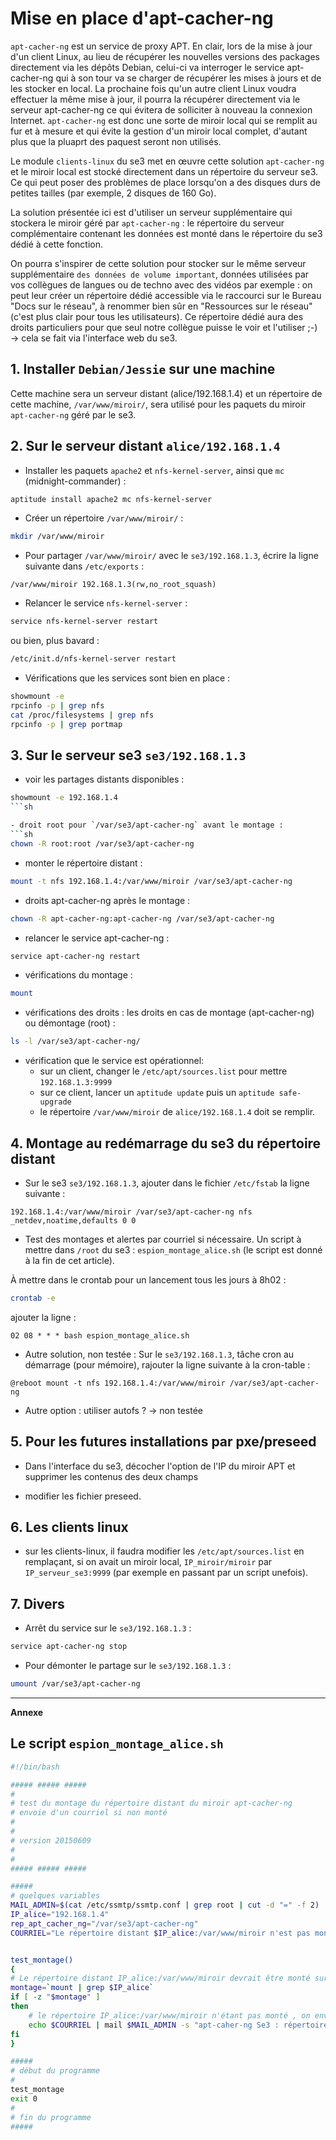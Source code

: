 # Mise en place d'apt-cacher-ng

`apt-cacher-ng` est un service de proxy APT. En clair, lors de
la mise à jour d'un client Linux, au lieu de récupérer les
nouvelles versions des packages directement via les dépôts
Debian, celui-ci va interroger le service apt-cacher-ng qui
à son tour va se charger de récupérer les mises à jours et
de les stocker en local. La prochaine fois qu'un autre
client Linux voudra effectuer la même mise à jour, il pourra
la récupérer directement via le serveur apt-cacher-ng ce qui
évitera de solliciter à nouveau la connexion Internet.
`apt-cacher-ng` est donc une sorte de miroir local qui se
remplit au fur et à mesure et qui évite la gestion d'un miroir local complet, d'autant plus que la pluaprt des paquest seront non utilisés.

Le module `clients-linux` du se3 met en œuvre cette solution `apt-cacher-ng` et le miroir local est stocké directement dans un répertoire du serveur se3. Ce qui peut poser des problèmes de place lorsqu'on a des disques durs de petites tailles (par exemple, 2 disques de 160 Go).

La solution présentée ici est d'utiliser un serveur supplémentaire qui stockera le miroir géré par `apt-cacher-ng` : le répertoire du serveur complémentaire contenant les données est monté dans le répertoire du se3 dédié à cette fonction.

On pourra s'inspirer de cette solution pour stocker sur le même serveur supplémentaire `des données de volume important`, données utilisées par vos collègues de langues ou de techno avec des vidéos par exemple : on peut leur créer un répertoire dédié accessible via le raccourci sur le Bureau "Docs sur le réseau", à renommer bien sûr en "Ressources sur le réseau" (c'est plus clair pour tous les utilisateurs). Ce répertoire dédié aura des droits particuliers pour que seul notre collègue puisse le voir et l'utiliser ;-) → cela se fait via l'interface web du se3.



## 1. Installer `Debian/Jessie` sur une machine

Cette machine sera un serveur distant (alice/192.168.1.4) et un
répertoire de cette machine, `/var/www/miroir/`, sera utilisé pour les paquets du
miroir `apt-cacher-ng` géré par le se3.



## 2. Sur le serveur distant `alice/192.168.1.4`

* Installer les paquets `apache2` et `nfs-kernel-server`, ainsi que `mc` (midnight-commander) :
```sh
aptitude install apache2 mc nfs-kernel-server
```

* Créer un répertoire `/var/www/miroir/` :
```sh
mkdir /var/www/miroir
```

* Pour partager `/var/www/miroir/` avec le `se3/192.168.1.3`, écrire
la ligne suivante dans `/etc/exports` :
```
/var/www/miroir 192.168.1.3(rw,no_root_squash)
```

* Relancer le service `nfs-kernel-server` :
```sh
service nfs-kernel-server restart
```
 ou bien, plus bavard :
```sh
/etc/init.d/nfs-kernel-server restart
```

* Vérifications que les services sont bien en place :
```sh
showmount -e
rpcinfo -p | grep nfs
cat /proc/filesystems | grep nfs
rpcinfo -p | grep portmap
```



## 3. Sur le serveur se3 `se3/192.168.1.3`

- voir les partages distants disponibles :
```sh
showmount -e 192.168.1.4
```sh

- droit root pour `/var/se3/apt-cacher-ng` avant le montage :
```sh
chown -R root:root /var/se3/apt-cacher-ng
```

- monter le répertoire distant :
```sh
mount -t nfs 192.168.1.4:/var/www/miroir /var/se3/apt-cacher-ng
```

- droits apt-cacher-ng après le montage :
```sh
chown -R apt-cacher-ng:apt-cacher-ng /var/se3/apt-cacher-ng
```

- relancer le service apt-cacher-ng :
```sh
service apt-cacher-ng restart
```

- vérifications du montage :
```sh
mount
```

- vérifications des droits : les droits en cas de montage (apt-cacher-ng) ou
démontage (root) :
```sh
ls -l /var/se3/apt-cacher-ng/
```

- vérification que le service est opérationnel:
  - sur un client, changer le `/etc/apt/sources.list` pour mettre `192.168.1.3:9999`
  - sur ce client, lancer un `aptitude update` puis un `aptitude safe-upgrade`
  - le répertoire `/var/www/miroir` de `alice/192.168.1.4` doit se remplir.



## 4. Montage au redémarrage du se3 du répertoire distant

* Sur le se3 `se3/192.168.1.3`, ajouter dans le fichier `/etc/fstab` la ligne suivante :
```
192.168.1.4:/var/www/miroir /var/se3/apt-cacher-ng nfs _netdev,noatime,defaults 0 0
```

* Test des montages et alertes par courriel si nécessaire.
Un script à mettre dans `/root` du se3 : `espion_montage_alice.sh`
(le script est donné à la fin de cet article).

À mettre dans le crontab pour un lancement tous les jours à 8h02 :
```sh
crontab -e
```
ajouter la ligne :
```
02 08 * * * bash espion_montage_alice.sh
```

* Autre solution, non testée :
Sur le `se3/192.168.1.3`, tâche cron au démarrage (pour mémoire), rajouter la ligne suivante à la cron-table :
```
@reboot mount -t nfs 192.168.1.4:/var/www/miroir /var/se3/apt-cacher-ng
```

* Autre option : utiliser autofs ? → non testée



## 5. Pour les futures installations par pxe/preseed

* Dans l'interface du se3, décocher l'option de l'IP du miroir APT et supprimer les contenus des deux champs

* modifier les fichier preseed.



## 6. Les clients linux

- sur les clients-linux, il faudra modifier les `/etc/apt/sources.list`
en remplaçant, si on avait un miroir local, `IP_miroir/miroir` par `IP_serveur_se3:9999`
(par exemple en passant par un script unefois).



## 7. Divers

- Arrêt du service sur le `se3/192.168.1.3` :
```sh
service apt-cacher-ng stop
```

- Pour démonter le partage sur le `se3/192.168.1.3` :
```sh
umount /var/se3/apt-cacher-ng
```


****
**Annexe**
## Le script `espion_montage_alice.sh`

```sh
#!/bin/bash

##### ##### #####
#
# test du montage du répertoire distant du miroir apt-cacher-ng
# envoie d'un courriel si non monté
#
#
# version 20150609
#
#
##### ##### #####

#####
# quelques variables
MAIL_ADMIN=$(cat /etc/ssmtp/ssmtp.conf | grep root | cut -d "=" -f 2)
IP_alice="192.168.1.4"
rep_apt_cacher_ng="/var/se3/apt-cacher-ng"
COURRIEL="Le répertoire distant $IP_alice:/var/www/miroir n'est pas monté sur $rep_apt_cacher_ng"


test_montage()
{
# Le répertoire distant IP_alice:/var/www/miroir devrait être monté sur le répertoire rep_apt_cacher_ng du se3
montage=`mount | grep $IP_alice`
if [ -z "$montage" ]
then
    # le répertoire IP_alice:/var/www/miroir n'étant pas monté , on envoie un message d'alerte
    echo $COURRIEL | mail $MAIL_ADMIN -s "apt-caher-ng Se3 : répertoire non monté" -a "Content-type: text/plain; charset=UTF-8"
fi
}

#####
# début du programme
#
test_montage
exit 0
#
# fin du programme
#####
```




